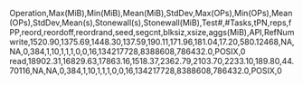 Operation,Max(MiB),Min(MiB),Mean(MiB),StdDev,Max(OPs),Min(OPs),Mean(OPs),StdDev,Mean(s),Stonewall(s),Stonewall(MiB),Test#,#Tasks,tPN,reps,fPP,reord,reordoff,reordrand,seed,segcnt,blksiz,xsize,aggs(MiB),API,RefNum
write,1520.90,1375.69,1448.30,137.59,190.11,171.96,181.04,17.20,580.12468,NA,NA,0,384,1,10,1,1,1,0,0,16,134217728,8388608,786432.0,POSIX,0
read,18902.31,16829.63,17863.16,1518.37,2362.79,2103.70,2233.10,189.80,44.70116,NA,NA,0,384,1,10,1,1,1,0,0,16,134217728,8388608,786432.0,POSIX,0
